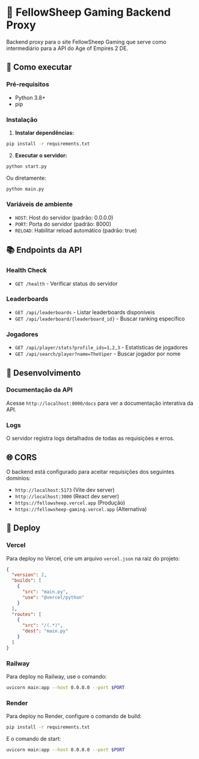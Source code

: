 # 🐑 FellowSheep Gaming Backend Proxy

Backend proxy para o site FellowSheep Gaming que serve como intermediário para a API do Age of Empires 2 DE.

## 🚀 Como executar

### Pré-requisitos
- Python 3.8+
- pip

### Instalação

1. **Instalar dependências:**
```bash
pip install -r requirements.txt
```

2. **Executar o servidor:**
```bash
python start.py
```

Ou diretamente:
```bash
python main.py
```

### Variáveis de ambiente

- `HOST`: Host do servidor (padrão: 0.0.0.0)
- `PORT`: Porta do servidor (padrão: 8000)
- `RELOAD`: Habilitar reload automático (padrão: true)

## 📚 Endpoints da API

### Health Check
- `GET /health` - Verificar status do servidor

### Leaderboards
- `GET /api/leaderboards` - Listar leaderboards disponíveis
- `GET /api/leaderboard/{leaderboard_id}` - Buscar ranking específico

### Jogadores
- `GET /api/player/stats?profile_ids=1,2,3` - Estatísticas de jogadores
- `GET /api/search/player?name=TheViper` - Buscar jogador por nome

## 🔧 Desenvolvimento

### Documentação da API
Acesse `http://localhost:8000/docs` para ver a documentação interativa da API.

### Logs
O servidor registra logs detalhados de todas as requisições e erros.

## 🌐 CORS
O backend está configurado para aceitar requisições dos seguintes domínios:
- `http://localhost:5173` (Vite dev server)
- `http://localhost:3000` (React dev server)
- `https://fellowsheep.vercel.app` (Produção)
- `https://fellowsheep-gaming.vercel.app` (Alternativa)

## 🚀 Deploy

### Vercel
Para deploy no Vercel, crie um arquivo `vercel.json` na raiz do projeto:

```json
{
  "version": 2,
  "builds": [
    {
      "src": "main.py",
      "use": "@vercel/python"
    }
  ],
  "routes": [
    {
      "src": "/(.*)",
      "dest": "main.py"
    }
  ]
}
```

### Railway
Para deploy no Railway, use o comando:
```bash
uvicorn main:app --host 0.0.0.0 --port $PORT
```

### Render
Para deploy no Render, configure o comando de build:
```bash
pip install -r requirements.txt
```

E o comando de start:
```bash
uvicorn main:app --host 0.0.0.0 --port $PORT
```
